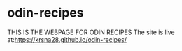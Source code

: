 # odin-recipes

THIS IS THE WEBPAGE FOR ODIN RECIPES
The site is live at:https://krsna28.github.io/odin-recipes/
